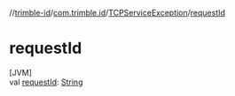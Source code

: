 //[trimble-id](../../../index.md)/[com.trimble.id](../index.md)/[TCPServiceException](index.md)/[requestId](request-id.md)

# requestId

[JVM]\
val [requestId](request-id.md): [String](https://docs.oracle.com/javase/8/docs/api/java/lang/String.html)
